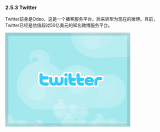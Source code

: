 ### 2.5.3 Twitter

Twitter前身是Odeo，这是一个播客服务平台，后来转型为现在的微博。目前，Twitter已经是估值超过50亿美元的知名微博服务平台。

![](images/image01964.jpeg)
